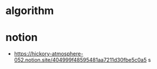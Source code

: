 # algorithm


# notion

- https://hickory-atmosphere-052.notion.site/404999f48595481aa7211d30fbe5c0a5
s